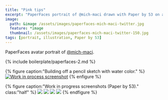 ```yaml
---
title: "Pink tips"
excerpt: "PaperFaces portrait of @mich-maci drawn with Paper by 53 on an iPad."
image: 
  path: &image /assets/images/paperfaces-mich-maci-twitter.jpg 
  feature: *image
  thumbnail: /assets/images/paperfaces-mich-maci-twitter-150.jpg
tags: [portrait, illustration, Paper by 53]
---
```


PaperFaces avatar portrait of <a href="https://twitter.com/mich-maci">@mich-maci</a>.

{% include boilerplate/paperfaces-2.md %}

{% figure caption:"Building off a pencil sketch with water color." %}
[![Work in process screenshot](/assets/images/paperfaces-mich-maci-process-1-750.jpg)](/assets/images/paperfaces-mich-maci-process-1-lg.jpg)
{% enfigure %}

{% figure caption:"Work in progress screenshots (Paper by 53)." class:"half" %}
[![](/assets/images/paperfaces-mich-maci-process-2-600.jpg)](/assets/images/paperfaces-mich-maci-process-2-lg.jpg)
[![](/assets/images/paperfaces-mich-maci-process-3-600.jpg)](/assets/images/paperfaces-mich-maci-process-3-lg.jpg)
[![](/assets/images/paperfaces-mich-maci-process-4-600.jpg)](/assets/images/paperfaces-mich-maci-process-4-lg.jpg)
[![](/assets/images/paperfaces-mich-maci-process-5-600.jpg)](/assets/images/paperfaces-mich-maci-process-5-lg.jpg)
{% endfigure %}
